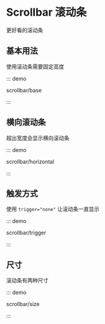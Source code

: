 # Scrollbar 滚动条

更好看的滚动条 

## 基本用法

使用滚动条需要固定高度

::: demo

scrollbar/base

:::

## 横向滚动条

超出宽度会显示横向滚动条

::: demo

scrollbar/horizontal

:::

## 触发方式

使用 `trigger="none"` 让滚动条一直显示

::: demo

scrollbar/trigger

:::

## 尺寸

滚动条有两种尺寸

::: demo

scrollbar/size

:::

<script setup lang="ts">
import ScrollbarBase from '../examples/scrollbar/base.vue'
import ScrollbarHorizontal from '../examples/scrollbar/horizontal.vue'
import ScrollbarTrigger from '../examples/scrollbar/trigger.vue'
import ScrollbarSize from '../examples/scrollbar/size.vue'
</script>